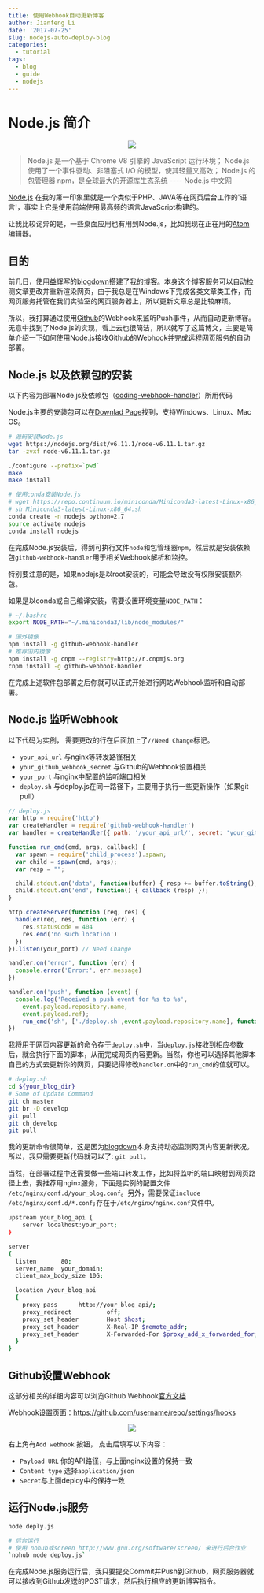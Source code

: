 ```yaml
---
title: 使用Webhook自动更新博客
author: Jianfeng Li
date: '2017-07-25'
slug: nodejs-auto-deploy-blog
categories:
  - tutorial
tags:
  - blog
  - guide
  - nodejs
---
```


# Node.js 简介

<div align="center">
  <img src="https://github.com/Miachol/Writing-material/raw/master/blog/images/2017-07-25-auto-deploy-nodejs-first/nodejs.jpg">
</div>

> Node.js 是一个基于 Chrome V8 引擎的 JavaScript 运行环境； Node.js 使用了一个事件驱动、非阻塞式 I/O 的模型，使其轻量又高效； Node.js 的包管理器 npm，是全球最大的开源库生态系统 ---- Node.js 中文网

[Node.js](https://nodejs.org/en/) 在我的第一印象里就是一个类似于PHP、JAVA等在网页后台工作的'语言'，事实上它是使用前端使用最高频的语言JavaScript构建的。

让我比较诧异的是，一些桌面应用也有用到Node.js，比如我现在正在用的[Atom](https://atom.io/)编辑器。

## 目的

前几日，使用[益辉](https://github.com/yihui)写的[blogdown](https://github.com/rstudio/blogdown)搭建了我的[博客](http://www.life2cloud.com)。本身这个博客服务可以自动检测文章更改并重新渲染网页，由于我总是在Windows下完成各类文章类工作，而网页服务托管在我们实验室的网页服务器上，所以更新文章总是比较麻烦。

所以，我打算通过使用[Github](http://github.com)的Webhook来监听Push事件，从而自动更新博客。无意中找到了Node.js的实现，看上去也很简洁，所以就写了这篇博文，主要是简单介绍一下如何使用Node.js接收Github的Webhook并完成远程网页服务的自动部署。

## Node.js 以及依赖包的安装

以下内容为部署Node.js及依赖包（[coding-webhook-handler](https://www.npmjs.com/package/coding-webhook-handler)）所用代码

Node.js主要的安装包可以在[Downlad Page](https://nodejs.org/en/download/)找到，支持Windows、Linux、Mac OS。

```bash
# 源码安装Node.js
wget https://nodejs.org/dist/v6.11.1/node-v6.11.1.tar.gz
tar -zvxf node-v6.11.1.tar.gz

./configure --prefix=`pwd`
make
make install

# 使用conda安装Node.js
# wget https://repo.continuum.io/miniconda/Miniconda3-latest-Linux-x86_64.sh
# sh Miniconda3-latest-Linux-x86_64.sh
conda create -n nodejs python=2.7
source activate nodejs
conda install nodejs
```
在完成Node.js安装后，得到可执行文件`node`和包管理器`npm`，然后就是安装依赖包`github-webhook-handler`用于相关Webhook解析和监控。

特别要注意的是，如果nodejs是以root安装的，可能会导致没有权限安装额外包。

如果是以conda或自己编译安装，需要设置环境变量`NODE_PATH`：

```bash
# ~/.bashrc
export NODE_PATH="~/.miniconda3/lib/node_modules/"
```

```bash
# 国外镜像
npm install -g github-webhook-handler
# 推荐国内镜像
npm install -g cnpm --registry=http://r.cnpmjs.org
cnpm install -g github-webhook-handler
```

在完成上述软件包部署之后你就可以正式开始进行网站Webhook监听和自动部署。

## Node.js 监听Webhook

以下代码为实例， 需要更改的行在后面加上了`//Need Change`标记。

- `your_api_url` 与nginx等转发路径相关
- `your_github_webhook_secret` 与Github的Webhook设置相关
- `your_port` 与nginx中配置的监听端口相关
- `deploy.sh` 与deploy.js在同一路径下，主要用于执行一些更新操作（如果git pull）

```javascript
// deploy.js
var http = require('http')
var createHandler = require('github-webhook-handler')
var handler = createHandler({ path: '/your_api_url/', secret: 'your_github_webhook_secret' }) // Need Change

function run_cmd(cmd, args, callback) {
  var spawn = require('child_process').spawn;
  var child = spawn(cmd, args);
  var resp = "";

  child.stdout.on('data', function(buffer) { resp += buffer.toString(); });
  child.stdout.on('end', function() { callback (resp) });
}

http.createServer(function (req, res) {
  handler(req, res, function (err) {
    res.statusCode = 404
    res.end('no such location')
  })
}).listen(your_port) // Need Change

handler.on('error', function (err) {
  console.error('Error:', err.message)
})

handler.on('push', function (event) {
  console.log('Received a push event for %s to %s',
    event.payload.repository.name,
    event.payload.ref);
    run_cmd('sh', ['./deploy.sh',event.payload.repository.name], function(text){ console.log(text) });
})
```

我将用于网页内容更新的命令存于`deploy.sh`中，当`deploy.js`接收到相应参数后，就会执行下面的脚本，从而完成网页内容更新。当然，你也可以选择其他脚本自己的方式去更新你的网页，只要记得修改`handler.on`中的`run_cmd`的值就可以。

```bash
# deploy.sh
cd ${your_blog_dir}
# Some of Update Command
git ch master
git br -D develop
git pull
git ch develop
git pull
```

我的更新命令很简单，这是因为[blogdown](https://github.com/rstudio/blogdown)本身支持动态监测网页内容更新状况。所以，我只需要更新代码就可以了: `git pull`。

当然，在部署过程中还需要做一些端口转发工作，比如将监听的端口映射到网页路径上去，我推荐用nginx服务，下面是实例的配置文件 `/etc/nginx/conf.d/your_blog.conf`。另外，需要保证`include /etc/nginx/conf.d/*.conf;`存在于`/etc/nginx/nginx.conf`文件中。

```bash
upstream your_blog_api {
    server localhost:your_port;
}

server
{
  listen       80;
  server_name  your_domain;
  client_max_body_size 10G;

  location /your_blog_api
  {
    proxy_pass      http://your_blog_api/;
    proxy_redirect          off;
    proxy_set_header        Host $host;
    proxy_set_header        X-Real-IP $remote_addr;
    proxy_set_header        X-Forwarded-For $proxy_add_x_forwarded_for;
  }
}
```

## Github设置Webhook

这部分相关的详细内容可以浏览Github Webhook[官方文档](https://developer.github.com/webhooks/)

Webhook设置页面：https://github.com/username/repo/settings/hooks

<div align="center">
  <img src="https://github.com/Miachol/Writing-material/raw/master/blog/images/2017-07-25-auto-deploy-nodejs-first/webhook_example.jpg">
</div>

右上角有`Add webhook` 按钮， 点击后填写以下内容：

- `Payload URL` 你的API路径，与上面nginx设置的保持一致
- `Content type` 选择`application/json`
- `Secret`与上面deploy中的保持一致

## 运行Node.js服务
```bash
node deply.js

# 后台运行
# 使用 nohub或screen http://www.gnu.org/software/screen/ 来进行后台作业
`nohub node deploy.js`
```
在完成Node.js服务运行后，我只要提交Commit并Push到Github，网页服务器就可以接收到Github发送的POST请求，然后执行相应的更新博客指令。
